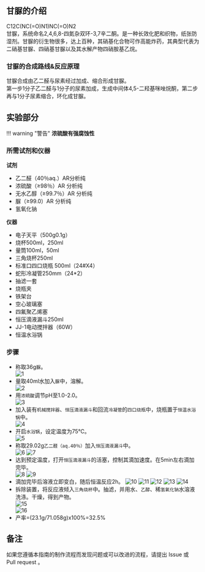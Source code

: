 ## 甘脲的介绍

<div class="smiles">C12C(NC(=O)N1)NC(=O)N2</div>
甘脲，系统命名2,4,6,8-四氮杂双环-3,7辛二酮。是一种长效化肥和织物，纸张防湿剂。甘脲的衍生物很多，达上百种，其硝基化合物可作高能炸药，其典型代表为二硝基甘脲、四硝基甘脲以及其水解产物四硝胺基乙烷。  

### 甘脲的合成路线&反应原理

甘脲合成由乙二醛与尿素经过加成、缩合形成甘脲。  
第一步1分子乙二醛与1分子的尿素加成，生成中间体4,5-二羟基咪唑烷酮，第二步再与1分子尿素缩合，环化成甘脲。

## 实验部分

!!! warning "警告"
    **浓硫酸有强腐蚀性**

### 所需试剂和仪器

**试剂** 

* 乙二醛（40％aq.）AR分析纯
* 浓硫酸（≥98％）AR 分析纯
* 无水乙醇（≥99.7％）AR 分析纯
* 脲（≥99.0）AR 分析纯
* 氢氧化钠

**仪器**

* 电子天平（500g0.1g）
* 烧杯500ml，250ml
* 量筒100ml，50ml
* 三角烧杯250ml
* 标准口四口烧瓶 500ml（24#X4）
* 蛇形冷凝管250mm（24*2）
* 抽滤一套
* 烧瓶夹
* 铁架台
* 空心玻璃塞
* 四氟聚乙烯塞
* 恒压滴液漏斗250ml
* JJ-1电动搅拌器（60W）
* 恒温水浴锅

### 步骤

* 称取36g`脲`。  
![1](1.png)  
* 量取40ml水加入`脲`中，溶解。  
![2](2.png)  
* 用`浓硫酸`调节pH至1.0-2.0。  
![3](3.png)  
* 加入装有`机械搅拌器`、`恒压滴液漏斗`和回流`冷凝管`的`四口烧瓶`中，烧瓶置于`恒温水浴锅`中。  
![4](4.png)  
* 开启`水浴锅`，设定温度为75℃。  
![5](5.png)  
* 称取29.02g`乙二醛（aq.40％）`加入`恒压滴液漏斗`中。  
![6](6.png)
![7](7.png)  
* 达到预定温度，打开`恒压滴液漏斗`的活塞，控制其滴加速度。在5min左右滴加完毕。  
![8](8.png)
![9](9.png)  
* 滴加完毕后溶液立即变白，随后恒温反应2h。
![10](10.png)
![11](11.png)
![12](12.png)
![13](13.png)
![14](14.png)    
* 拆除装置，将反应液倾入`三角烧杯`中。抽滤，并用水、`乙醇`、稀`氢氧化钠`水溶液洗涤。干燥，得到产物。  
![15](15.png)  
![16](16.png)
* 产率=(23.1g/71.058g)x100%=32.5%

## 备注

如果您遵循本指南的制作流程而发现问题或可以改进的流程，请提出 Issue 或 Pull request 。